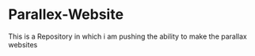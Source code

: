 # Parallex-Website
This is a Repository in which i am pushing the ability to make the parallax websites
